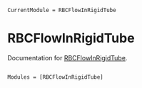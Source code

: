 ```@meta
CurrentModule = RBCFlowInRigidTube
```

# RBCFlowInRigidTube

Documentation for [RBCFlowInRigidTube](https://github.com/aligurbu/RBCFlowInRigidTube.jl).

```@index
```

```@autodocs
Modules = [RBCFlowInRigidTube]
```
